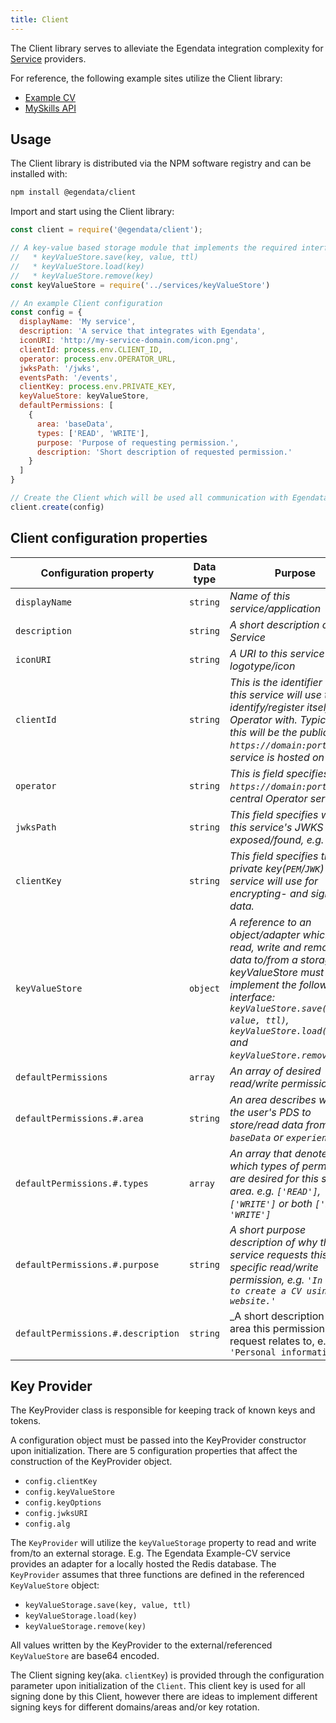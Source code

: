 ```yaml
---
title: Client
---
```


The Client library serves to alleviate the Egendata integration complexity for [Service](#) providers.

For reference, the following example sites utilize the Client library:

- [Example CV](https://github.com/egendata/example-cv)
- [MySkills API](https://github.com/JobtechSwe/myskills-api)

## Usage

The Client library is distributed via the NPM software registry and can be installed with:

```bash
npm install @egendata/client
```

Import and start using the Client library:

```js
const client = require('@egendata/client');

// A key-value based storage module that implements the required interface methods listed below:
//   * keyValueStore.save(key, value, ttl)
//   * keyValueStore.load(key)
//   * keyValueStore.remove(key)
const keyValueStore = require('../services/keyValueStore')

// An example Client configuration
const config = {
  displayName: 'My service',
  description: 'A service that integrates with Egendata',
  iconURI: 'http://my-service-domain.com/icon.png',
  clientId: process.env.CLIENT_ID,
  operator: process.env.OPERATOR_URL,
  jwksPath: '/jwks',
  eventsPath: '/events',
  clientKey: process.env.PRIVATE_KEY,
  keyValueStore: keyValueStore,
  defaultPermissions: [
    {
      area: 'baseData',
      types: ['READ', 'WRITE'],
      purpose: 'Purpose of requesting permission.',
      description: 'Short description of requested permission.'
    }
  ]
}

// Create the Client which will be used all communication with Egendata Operator.
client.create(config)
```

## Client configuration properties

Configuration property | Data type | Purpose
--- | --- | ---
`displayName` | `string` | _Name of this service/application_
`description` | `string` | _A short description of this Service_
`iconURI` | `string` | _A URI to this service's logotype/icon_
`clientId` | `string` | _This is the identifier which this service will use to identify/register itself to the Operator with. Typically this will be the public `https://domain:port` this service is hosted on_
`operator` | `string` | _This is field specifies the `https://domain:port` to the central Operator service._
`jwksPath` | `string` | _This field specifies where this service's JWKS is exposed/found, e.g. `/jwks`_
`clientKey` | `string` | _This field specifies the private key(`PEM`/`JWK`) this service will use for encrypting- and signing of data._
`keyValueStore` | `object` | _A reference to an object/adapter which can read, write and remove data to/from a storage. The keyValueStore must implement the following interface: `keyValueStore.save(key, value, ttl)`, `keyValueStore.load(key)` and `keyValueStore.remove(key)`._
`defaultPermissions` | `array` | _An array of desired read/write permissions_
`defaultPermissions.#.area` | `string` | _An area describes where in the user's PDS to store/read data from, e.g. `baseData` or `experiences`_
`defaultPermissions.#.types` | `array` | _An array that denotes which types of permissions are desired for this specific area. e.g. `['READ']`, `['WRITE']` or both `['READ', 'WRITE']`_
`defaultPermissions.#.purpose` | `string` | _A short purpose description of why this service requests this specific read/write permission, e.g. `'In order to create a CV using our website.'`_
`defaultPermissions.#.description` | `string` | _A short description of the area this permission request relates to, e.g. `'Personal information.'`

## Key Provider

The KeyProvider class is responsible for keeping track of known keys and tokens.

A configuration object must be passed into the KeyProvider constructor upon initialization.
There are 5 configuration properties that affect the construction of the KeyProvider object.

  - `config.clientKey`
  - `config.keyValueStore`
  - `config.keyOptions`
  - `config.jwksURI`
  - `config.alg`

The `KeyProvider` will utilize the `keyValueStorage` property to read and write from/to an external storage. E.g. The Egendata Example-CV service provides an adapter for a locally hosted the Redis database. The `KeyProvider` assumes that three functions are defined in the referenced `KeyValueStore` object:

- `keyValueStorage.save(key, value, ttl)`
- `keyValueStorage.load(key)`
- `keyValueStorage.remove(key)`

All values written by the KeyProvider to the external/referenced `KeyValueStore` are base64 encoded.

The Client signing key(aka. `clientKey`) is provided through the configuration parameter upon initialization of the `Client`. This client key is used for all signing done by this Client, however there are ideas to implement different signing keys for different domains/areas and/or key rotation.
